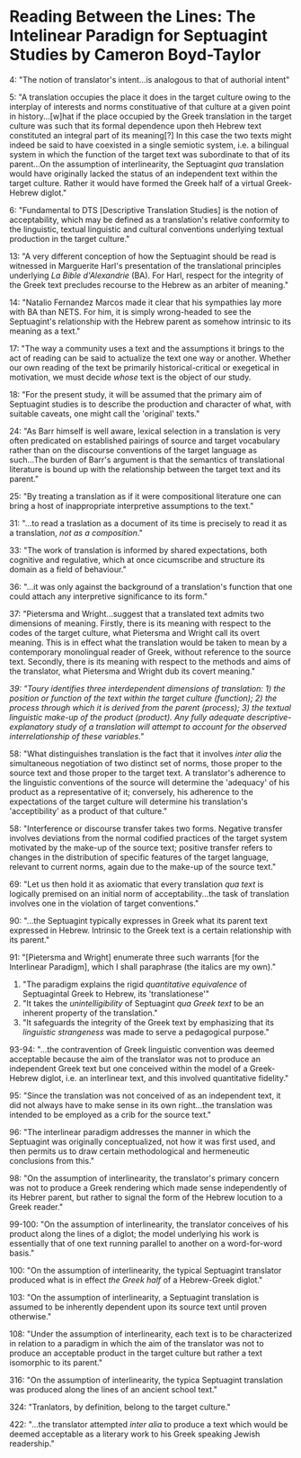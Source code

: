 # Reading Between the Lines: The Intelinear Paradign for Septuagint Studies by Cameron Boyd-Taylor

4: "The notion of translator's intent...is analogous to that of authorial intent"

5: "A translation occupies the place it does in the target culture owing to the interplay of interests and norms constituative of that culture at a given point in history...[w]hat if the place occupied by the Greek translation in the target culture was such that its formal dependence upon theh Hebrew text constituted an integral part of its meaning[?] In this case the two texts might indeed be said to have coexisted in a single semiotic system, i.e. a bilingual system in which the function of the target text was subordinate to that of its parent...On the assumption of interlinearity, the Septuagint _qua_ translation would have originally lacked the status of an independent text within the target culture. Rather it would have formed the Greek half of a virtual Greek-Hebrew diglot."

6: "Fundamental to DTS [Descriptive Translation Studies] is the notion of acceptability, which may be defined as a translation's relative conformity to the linguistic, textual linguistic and cultural conventions underlying textual production in the target culture."

13: "A very different conception of how the Septuagint should be read is witnessed in Marguerite Harl's presentation of the translational principles underlying _La Bible d'Alexandrie_ (BA). For Harl, respect for the integrity of the Greek text precludes recourse to the Hebrew as an arbiter of meaning."

14: "Natalio Fernandez Marcos made it clear that his sympathies lay more with BA than NETS. For him, it is simply wrong-headed to see the Septuagint's relationship with the Hebrew parent as somehow intrinsic to its meaning as a text."

17: "The way a community uses a text and the assumptions it brings to the act of reading can be said to actualize the text one way or another. Whether our own reading of the text be primarily historical-critical or exegetical in motivation, we must decide _whose_ text is the object of our study.

18: "For the present study, it will be assumed that the primary aim of Septuagint studies is to describe the production and character of what, with suitable caveats, one might call the 'original' texts."

24: "As Barr himself is well aware, lexical selection in a translation is very often predicated on established pairings of source and target vocabulary rather than on the discourse conventions of the target language as such...The burden of Barr's argument is that the semantics of translational literature is bound up with the relationship between the target text and its parent."

25: "By treating a translation as if it were compositional literature one can bring a host of inappropriate interpretive assumptions to the text."

31: "...to read a traslation as a document of its time is precisely to read it as a translation, _not as a composition_."

33: "The work of translation is informed by shared expectations, both cognitive and regulative, which at once cicumscribe and structure its domain as a field of behaviour."

36: "...it was only against the background of a translation's function that one could attach any interpretive significance to its form."

37: "Pietersma and Wright...suggest that a translated text admits two dimensions of meaning. Firstly, there is its meaning with respect to the codes of the target culture, what Pietersma and Wright call its overt meaning. This is in effect what the translation would be taken to mean by a contemporary monolingual reader of Greek, without reference to the source text. Secondly, there is its meaning with respect to the methods and aims of the translator, what Pietersma and Wright dub its covert meaning."

*39: "Toury identifies three interdependent dimensions of translation: 1) the position or function of the text within the target culture (function); 2) the process through which it is derived from the parent (process); 3) the textual linguistic make-up of the product (product). Any fully adequate descriptive-explanatory study of a translation will attempt to account for the observed interrelationship of these variables."*

58: "What distinguishes translation is the fact that it involves _inter alia_ the simultaneous negotiation of two distinct set of norms, those proper to the source text and those proper to the target text. A translator's adherence to the linguistic conventions of the source will determine the 'adequacy' of his product as a representative of it; conversely, his adherence to the expectations of the target culture will determine his translation's 'acceptibility' as a product of that culture."

58: "Interference or discourse transfer takes two forms. Negative transfer involves deviations from the normal codified practices of the target system motivated by the make-up of the source text; positive transfer refers to changes in the distribution of specific features of the target language, relevant to current norms, again due to the make-up of the source text."

69: "Let us then hold it as axiomatic that every translation _qua text_ is logically premised on an initial norm of acceptability...the task of translation involves one in the violation of target conventions."

90: "...the Septuagint typically expresses in Greek what its parent text expressed in Hebrew. Intrinsic to the Greek text is a certain relationship with its parent."

91: "[Pietersma and Wright] enumerate three such warrants [for the Interlinear Paradigm], which I shall paraphrase (the italics are my own)."
1) "The paradigm explains the rigid _quantitative equivalence_ of Septuagintal Greek to Hebrew, its 'translationese'"
2) "It takes the _unintelligibility_ of Septuagint _qua Greek text_ to be an inherent property of the translation."
3) "It safeguards the integrity of the Greek text by emphasizing that its _linguistic strangeness_ was made to serve a pedagogical purpose."

93-94: "...the contravention of Greek linguistic convention was deemed acceptable because the aim of the translator was not to produce an independent Greek text but one conceived within the model of a Greek-Hebrew diglot, i.e. an interlinear text, and this involved quantitative fidelity."

95: "Since the translation was not conceived of as an independent text, it did not always have to make sense in its own right...the translation was intended to be employed as a crib for the source text."

96: "The interlinear paradigm addresses the manner in which the Septuagint was originally conceptualized, not how it was first used, and then permits us to draw certain methodological and hermeneutic conclusions from this."

98: "On the assumption of interlinearity, the translator's primary concern was not to produce a Greek rendering which made sense independently of its Hebrer parent, but rather to signal the form of the Hebrew locution to a Greek reader."

99-100: "On the assumption of interlinearity, the translator conceives of his product along the lines of a diglot; the model underlying his work is essentially that of one text running parallel to another on a word-for-word basis."

100: "On the assumption of interlinearity, the typical Septuagint translator produced what is in effect _the Greek half_ of a Hebrew-Greek diglot."

103: "On the assumption of interlinearity, a Septuagint translation is assumed to be inherently dependent upon its source text until proven otherwise."

108: "Under the assumption of interlinearity, each text is to be characterized in relation to a paradigm in which the aim of the translator was not to produce an acceptable product in the target culture but rather a text isomorphic to its parent."

316: "On the assumption of interlinearity, the typica Septuagint translation was produced along the lines of an ancient school text."

324: "Tranlators, by definition, belong to the target culture."

422: "...the translator attempted _inter alia_ to produce a text which would be deemed acceptable as a literary work to his Greek speaking Jewish readership."
